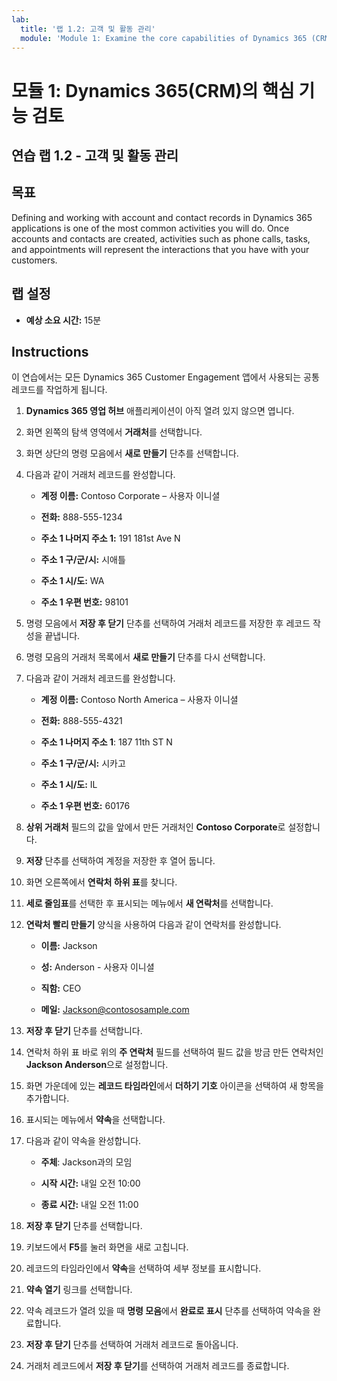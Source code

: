 ```yaml
---
lab:
  title: '랩 1.2: 고객 및 활동 관리'
  module: 'Module 1: Examine the core capabilities of Dynamics 365 (CRM)'
---
```


<a name="module-1-examine-the-core-capabilities-of-dynamics-365-crm"></a>모듈 1: Dynamics 365(CRM)의 핵심 기능 검토
========================

## <a name="practice-lab-12---manage-customers-and-activities"></a>연습 랩 1.2 - 고객 및 활동 관리

## <a name="objectives"></a>목표

Defining and working with account and contact records in Dynamics 365 applications is one of the most common activities you will do. Once accounts and contacts are created, activities such as phone calls, tasks, and appointments will represent the interactions that you have with your customers.

## <a name="lab-setup"></a>랩 설정

  - **예상 소요 시간:** 15분

## <a name="instructions"></a>Instructions

이 연습에서는 모든 Dynamics 365 Customer Engagement 앱에서 사용되는 공통 레코드를 작업하게 됩니다. 

1. **Dynamics 365 영업 허브** 애플리케이션이 아직 열려 있지 않으면 엽니다. 

2. 화면 왼쪽의 탐색 영역에서 **거래처**를 선택합니다. 

3. 화면 상단의 명령 모음에서 **새로 만들기** 단추를 선택합니다.

4. 다음과 같이 거래처 레코드를 완성합니다.

    - **계정 이름:** Contoso Corporate – 사용자 이니셜

    - **전화:** 888-555-1234

    - **주소 1 나머지 주소 1:** 191 181st Ave N

    - **주소 1 구/군/시:** 시애틀

    - **주소 1 시/도:** WA

    - **주소 1 우편 번호:** 98101

5. 명령 모음에서 **저장 후 닫기** 단추를 선택하여 거래처 레코드를 저장한 후 레코드 작성을 끝냅니다.

6. 명령 모음의 거래처 목록에서 **새로 만들기** 단추를 다시 선택합니다.

7. 다음과 같이 거래처 레코드를 완성합니다.

    - **계정 이름:** Contoso North America – 사용자 이니셜

    - **전화:** 888-555-4321

    - **주소 1 나머지 주소 1**: 187 11th ST N

    - **주소 1 구/군/시:** 시카고

    - **주소 1 시/도:** IL

    - **주소 1 우편 번호:** 60176

8. **상위 거래처** 필드의 값을 앞에서 만든 거래처인 **Contoso Corporate**로 설정합니다. 

9. **저장** 단추를 선택하여 계정을 저장한 후 열어 둡니다. 

10. 화면 오른쪽에서 **연락처 하위 표**를 찾니다. 

11. **세로 줄임표**를 선택한 후 표시되는 메뉴에서 **새 연락처**를 선택합니다. 

12. **연락처 빨리 만들기** 양식을 사용하여 다음과 같이 연락처를 완성합니다.

    - **이름:** Jackson

    - **성:** Anderson - 사용자 이니셜

    - **직함:** CEO

    - **메일:** Jackson@contososample.com

13. **저장 후 닫기** 단추를 선택합니다.

14. 연락처 하위 표 바로 위의 **주 연락처** 필드를 선택하여 필드 값을 방금 만든 연락처인 **Jackson Anderson**으로 설정합니다. 

15. 화면 가운데에 있는 **레코드 타임라인**에서 **더하기 기호** 아이콘을 선택하여 새 항목을 추가합니다. 

16. 표시되는 메뉴에서 **약속**을 선택합니다.

17. 다음과 같이 약속을 완성합니다.

    - **주체**: Jackson과의 모임

    - **시작 시간:** 내일 오전 10:00 

    - **종료 시간:** 내일 오전 11:00 

18. **저장 후 닫기** 단추를 선택합니다. 

19. 키보드에서 **F5**를 눌러 화면을 새로 고칩니다.     

20. 레코드의 타임라인에서 **약속**을 선택하여 세부 정보를 표시합니다.   

21. **약속 열기** 링크를 선택합니다. 

22. 약속 레코드가 열려 있을 때 **명령 모음**에서 **완료로 표시** 단추를 선택하여 약속을 완료합니다. 

23. **저장 후 닫기** 단추를 선택하여 거래처 레코드로 돌아옵니다.   

24. 거래처 레코드에서 **저장 후 닫기**를 선택하여 거래처 레코드를 종료합니다.   
